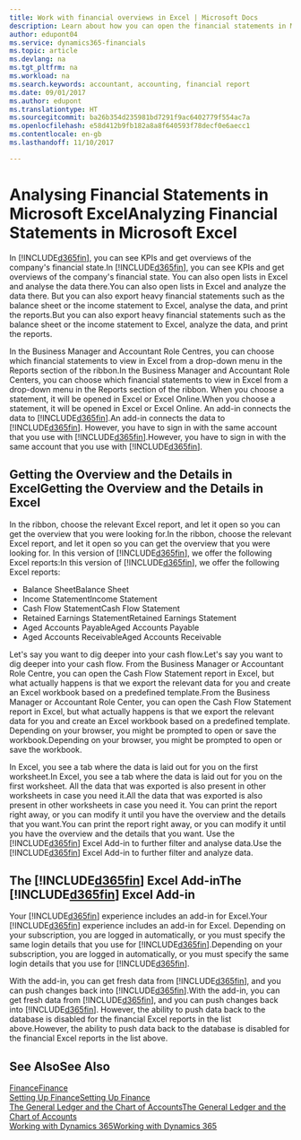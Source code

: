```yaml
---
title: Work with financial overviews in Excel | Microsoft Docs
description: Learn about how you can open the financial statements in Microsoft Excel from Dynamics 365 Business edition  for better analysis.
author: edupont04
ms.service: dynamics365-financials
ms.topic: article
ms.devlang: na
ms.tgt_pltfrm: na
ms.workload: na
ms.search.keywords: accountant, accounting, financial report
ms.date: 09/01/2017
ms.author: edupont
ms.translationtype: HT
ms.sourcegitcommit: ba26b354d235981bd7291f9ac6402779f554ac7a
ms.openlocfilehash: e58d412b9fb182a8a8f640593f78decf0e6aecc1
ms.contentlocale: en-gb
ms.lasthandoff: 11/10/2017

---
```

# <a name="analyzing-financial-statements-in-microsoft-excel"></a><span data-ttu-id="a8cce-103">Analysing Financial Statements in Microsoft Excel</span><span class="sxs-lookup"><span data-stu-id="a8cce-103">Analyzing Financial Statements in Microsoft Excel</span></span>
<span data-ttu-id="a8cce-104">In [!INCLUDE[d365fin](includes/d365fin_md.md)], you can see KPIs and get overviews of the company's financial state.</span><span class="sxs-lookup"><span data-stu-id="a8cce-104">In [!INCLUDE[d365fin](includes/d365fin_md.md)], you can see KPIs and get overviews of the company's financial state.</span></span> <span data-ttu-id="a8cce-105">You can also open lists in Excel and analyse the data there.</span><span class="sxs-lookup"><span data-stu-id="a8cce-105">You can also open lists in Excel and analyze the data there.</span></span> <span data-ttu-id="a8cce-106">But you can also export heavy financial statements such as the balance sheet or the income statement to Excel, analyse the data, and print the reports.</span><span class="sxs-lookup"><span data-stu-id="a8cce-106">But you can also export heavy financial statements such as the balance sheet or the income statement to Excel, analyze the data, and print the reports.</span></span>  

<span data-ttu-id="a8cce-107">In the Business Manager and Accountant Role Centres, you can choose which financial statements to view in Excel from a drop-down menu in the Reports section of the ribbon.</span><span class="sxs-lookup"><span data-stu-id="a8cce-107">In the Business Manager and Accountant Role Centers, you can choose which financial statements to view in Excel from a drop-down menu in the Reports section of the ribbon.</span></span> <span data-ttu-id="a8cce-108">When you choose a statement, it will be opened in Excel or Excel Online.</span><span class="sxs-lookup"><span data-stu-id="a8cce-108">When you choose a statement, it will be opened in Excel or Excel Online.</span></span> <span data-ttu-id="a8cce-109">An add-in connects the data to [!INCLUDE[d365fin](includes/d365fin_md.md)].</span><span class="sxs-lookup"><span data-stu-id="a8cce-109">An add-in connects the data to [!INCLUDE[d365fin](includes/d365fin_md.md)].</span></span> <span data-ttu-id="a8cce-110">However, you have to sign in with the same account that you use with [!INCLUDE[d365fin](includes/d365fin_md.md)].</span><span class="sxs-lookup"><span data-stu-id="a8cce-110">However, you have to sign in with the same account that you use with [!INCLUDE[d365fin](includes/d365fin_md.md)].</span></span>  

## <a name="getting-the-overview-and-the-details-in-excel"></a><span data-ttu-id="a8cce-111">Getting the Overview and the Details in Excel</span><span class="sxs-lookup"><span data-stu-id="a8cce-111">Getting the Overview and the Details in Excel</span></span>
<span data-ttu-id="a8cce-112">In the ribbon, choose the relevant Excel report, and let it open so you can get the overview that you were looking for.</span><span class="sxs-lookup"><span data-stu-id="a8cce-112">In the ribbon, choose the relevant Excel report, and let it open so you can get the overview that you were looking for.</span></span> <span data-ttu-id="a8cce-113">In this version of [!INCLUDE[d365fin](includes/d365fin_md.md)], we offer the following Excel reports:</span><span class="sxs-lookup"><span data-stu-id="a8cce-113">In this version of [!INCLUDE[d365fin](includes/d365fin_md.md)], we offer the following Excel reports:</span></span>

- <span data-ttu-id="a8cce-114">Balance Sheet</span><span class="sxs-lookup"><span data-stu-id="a8cce-114">Balance Sheet</span></span>  
- <span data-ttu-id="a8cce-115">Income Statement</span><span class="sxs-lookup"><span data-stu-id="a8cce-115">Income Statement</span></span>  
- <span data-ttu-id="a8cce-116">Cash Flow Statement</span><span class="sxs-lookup"><span data-stu-id="a8cce-116">Cash Flow Statement</span></span>  
- <span data-ttu-id="a8cce-117">Retained Earnings Statement</span><span class="sxs-lookup"><span data-stu-id="a8cce-117">Retained Earnings Statement</span></span>  
- <span data-ttu-id="a8cce-118">Aged Accounts Payable</span><span class="sxs-lookup"><span data-stu-id="a8cce-118">Aged Accounts Payable</span></span>  
- <span data-ttu-id="a8cce-119">Aged Accounts Receivable</span><span class="sxs-lookup"><span data-stu-id="a8cce-119">Aged Accounts Receivable</span></span>  

<span data-ttu-id="a8cce-120">Let's say you want to dig deeper into your cash flow.</span><span class="sxs-lookup"><span data-stu-id="a8cce-120">Let's say you want to dig deeper into your cash flow.</span></span> <span data-ttu-id="a8cce-121">From the Business Manager or Accountant Role Centre, you can open the Cash Flow Statement report in Excel, but what actually happens is that we export the relevant data for you and create an Excel workbook based on a predefined template.</span><span class="sxs-lookup"><span data-stu-id="a8cce-121">From the Business Manager or Accountant Role Center, you can open the Cash Flow Statement report in Excel, but what actually happens is that we export the relevant data for you and create an Excel workbook based on a predefined template.</span></span> <span data-ttu-id="a8cce-122">Depending on your browser, you might be prompted to open or save the workbook.</span><span class="sxs-lookup"><span data-stu-id="a8cce-122">Depending on your browser, you might be prompted to open or save the workbook.</span></span>  

<span data-ttu-id="a8cce-123">In Excel, you see a tab where the data is laid out for you on the first worksheet.</span><span class="sxs-lookup"><span data-stu-id="a8cce-123">In Excel, you see a tab where the data is laid out for you on the first worksheet.</span></span> <span data-ttu-id="a8cce-124">All the data that was exported is also present in other worksheets in case you need it.</span><span class="sxs-lookup"><span data-stu-id="a8cce-124">All the data that was exported is also present in other worksheets in case you need it.</span></span> <span data-ttu-id="a8cce-125">You can print the report right away, or you can modify it until you have the overview and the details that you want.</span><span class="sxs-lookup"><span data-stu-id="a8cce-125">You can print the report right away, or you can modify it until you have the overview and the details that you want.</span></span> <span data-ttu-id="a8cce-126">Use the [!INCLUDE[d365fin](includes/d365fin_md.md)] Excel Add-in to further filter and analyse data.</span><span class="sxs-lookup"><span data-stu-id="a8cce-126">Use the [!INCLUDE[d365fin](includes/d365fin_md.md)] Excel Add-in to further filter and analyze data.</span></span>  

## <a name="the-included365finincludesd365finmdmd-excel-add-in"></a><span data-ttu-id="a8cce-127">The [!INCLUDE[d365fin](includes/d365fin_md.md)] Excel Add-in</span><span class="sxs-lookup"><span data-stu-id="a8cce-127">The [!INCLUDE[d365fin](includes/d365fin_md.md)] Excel Add-in</span></span>
<span data-ttu-id="a8cce-128">Your [!INCLUDE[d365fin](includes/d365fin_md.md)] experience includes an add-in for Excel.</span><span class="sxs-lookup"><span data-stu-id="a8cce-128">Your [!INCLUDE[d365fin](includes/d365fin_md.md)] experience includes an add-in for Excel.</span></span> <span data-ttu-id="a8cce-129">Depending on your subscription, you are logged in automatically, or you must specify the same login details that you use for [!INCLUDE[d365fin](includes/d365fin_md.md)].</span><span class="sxs-lookup"><span data-stu-id="a8cce-129">Depending on your subscription, you are logged in automatically, or you must specify the same login details that you use for [!INCLUDE[d365fin](includes/d365fin_md.md)].</span></span>  

<span data-ttu-id="a8cce-130">With the add-in, you can get fresh data from [!INCLUDE[d365fin](includes/d365fin_md.md)], and you can push changes back into [!INCLUDE[d365fin](includes/d365fin_md.md)].</span><span class="sxs-lookup"><span data-stu-id="a8cce-130">With the add-in, you can get fresh data from [!INCLUDE[d365fin](includes/d365fin_md.md)], and you can push changes back into [!INCLUDE[d365fin](includes/d365fin_md.md)].</span></span> <span data-ttu-id="a8cce-131">However, the ability to push data back to the database is disabled for the financial Excel reports in the list above.</span><span class="sxs-lookup"><span data-stu-id="a8cce-131">However, the ability to push data back to the database is disabled for the financial Excel reports in the list above.</span></span>  

## <a name="see-also"></a><span data-ttu-id="a8cce-132">See Also</span><span class="sxs-lookup"><span data-stu-id="a8cce-132">See Also</span></span>
[<span data-ttu-id="a8cce-133">Finance</span><span class="sxs-lookup"><span data-stu-id="a8cce-133">Finance</span></span>](finance.md)  
[<span data-ttu-id="a8cce-134">Setting Up Finance</span><span class="sxs-lookup"><span data-stu-id="a8cce-134">Setting Up Finance</span></span>](finance-setup-finance.md)  
[<span data-ttu-id="a8cce-135">The General Ledger and the Chart of Accounts</span><span class="sxs-lookup"><span data-stu-id="a8cce-135">The General Ledger and the Chart of Accounts</span></span>](finance-general-ledger.md)  
[<span data-ttu-id="a8cce-136">Working with Dynamics 365</span><span class="sxs-lookup"><span data-stu-id="a8cce-136">Working with Dynamics 365</span></span>](ui-work-product.md)  

